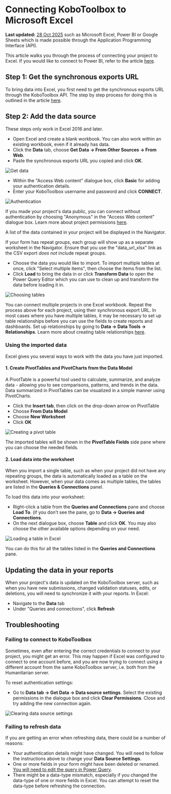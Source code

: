 # Connecting KoboToolbox to Microsoft Excel
**Last updated:** <a href="https://github.com/kobotoolbox/docs/blob/050dcc9c8bfb4c528208bbe886979999037f1554/source/pulling_data_into_excelquery.md" class="reference">28 Oct 2025</a>
such as Microsoft Excel, Power BI or Google Sheets which is made possible
through the Application Programming Interface (API).

This article walks you through the process of connecting your project to Excel.
If you would like to connect to Power BI, refer to the article
[here](pulling_data_into_powerbi.md).

## Step 1: Get the synchronous exports URL

To bring data into Excel, you first need to get the synchronous exports URL
through the KoboToolbox API. The step by step process for doing this is outlined
in the article [here](synchronous_exports.md).

## Step 2: Add the data source

<p class="note">These steps only work in Excel 2016 and later.</p>

- Open Excel and create a blank workbook. You can also work within an existing
  workbook, even if it already has data.
- Click the **Data** tab, choose **Get Data -> From Other Sources -> From Web**.
- Paste the synchronous exports URL you copied and click **OK**.

![Get data](images/pulling_data_excelquery/get_data.gif)

- Within the "Access Web content" dialogue box, click **Basic** for adding your
  authentication details.
- Enter your KoboToolbox username and password and click **CONNECT**.

![Authentication](images/pulling_data_excelquery/authentication.gif)

<p class="note">
  If you made your project's data public, you can connect without authentication
  by choosing "Anonymous" in the "Access Web content" dialogue box. Learn more
  about project permissions
  <a href="managing_permissions.html" class="reference">here</a>.
</p>

A list of the data contained in your project will be displayed in the Navigator.

<p class="note">
  If your form has repeat groups, each group will show up as a separate
  worksheet in the Navigator. Ensure that you use the "data_url_xlsx" link as
  the CSV export <em>does not</em> include repeat groups.
</p>

- Choose the data you would like to import. To import multiple tables at once,
  click "Select multiple items", then choose the items from the list.
- Click **Load** to bring the data in or click **Transform Data** to open the
  Power Query Editor which you can use to clean up and transform the data before
  loading it in.

![Choosing tables](images/pulling_data_excelquery/navigator.gif)

<p class="note">
  You can connect multiple projects in one Excel workbook. Repeat the process
  above for each project, using their synchronous export URL. In most cases
  where you have multiple tables, it may be necessary to set up table
  relationships before you can use the fields to create reports and dashboards.
  Set up relationships by going to
  <strong>Data -> Data Tools -> Relationships</strong>. Learn more about
  creating table relationships
  <a
    href="https://support.microsoft.com/en-us/office/create-a-relationship-between-tables-in-excel-fe1b6be7-1d85-4add-a629-8a3848820be3"
    class="reference"
    >here</a
  >.
</p>

### Using the imported data

Excel gives you several ways to work with the data you have just imported.

#### 1. Create PivotTables and PivotCharts from the Data Model

A PivotTable is a powerful tool used to calculate, summarize, and analyze data -
allowing you to see comparisons, patterns, and trends in the data. Data
summarized in PivotTables can be visualized in a simple manner using
PivotCharts.

- Click the **Insert tab**, then click on the drop-down arrow on PivotTable
- Choose **From Data Model**
- Choose **New Worksheet**
- Click **OK**

![Creating a pivot table](images/pulling_data_excelquery/pivot.gif)

The imported tables will be shown in the **PivotTable Fields** side pane where
you can choose the needed fields.

#### 2. Load data into the worksheet

When you import a single table, such as when your project did not have any
repeating groups, the data is automatically loaded as a table on the worksheet.
However, when your data comes as multiple tables, the tables are listed in the
**Queries & Connections** panel.

To load this data into your worksheet:

- Right-click a table from the **Queries and Connections** pane and choose
  **Load To**. (if you don’t see the pane, go to **Data -> Queries and
  Connections**.
- On the next dialogue box, choose **Table** and click **OK**. You may also
  choose the other available options depending on your need.

![Loading a table in Excel](images/pulling_data_excelquery/load_table.gif)

You can do this for all the tables listed in the **Queries and Connections**
pane.

## Updating the data in your reports

When your project's data is updated on the KoboToolbox server, such as when you
have new submissions, changed validation statuses, edits, or deletions, you will
need to synchronize it with your reports. In Excel:

- Navigate to the **Data** tab
- Under "Queries and connections", click **Refresh**

## Troubleshooting

### Failing to connect to KoboToolbox

Sometimes, even after entering the correct credentials to connect to your
project, you might get an error. This may happen if Excel was configured to
connect to one account before, and you are now trying to connect using a
different account from the same KoboToolbox server, i.e. both from the
Humanitarian server.

To reset authentication settings:

- Go to **Data tab -> Get Data -> Data source settings**. Select the existing
  permissions in the dialogue box and click **Clear Permissions**. Close and try
  adding the new connection again.

![Clearing data source settings](images/pulling_data_excelquery/data_source_settings.gif)

### Failing to refresh data

If you are getting an error when refreshing data, there could be a number of
reasons:

- Your authentication details might have changed. You will need to follow the
  instructions above to change your **Data Source Settings**.
- One or more fields in your form might have been deleted or renamed.
  [You will need to edit the query in Power Query](https://docs.microsoft.com/en-us/power-bi/transform-model/desktop-query-overview).
- There might be a data-type mismatch, especially if you changed the data-type
  of one or more fields in Excel. You can attempt to reset the data-type before
  refreshing the connection.
